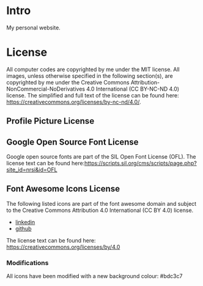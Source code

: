 # Intro
My personal website.

# License
All computer codes are copyrighted by me under the MIT license.
All images, unless otherwise specified in the following section(s), are copyrighted by me under the Creative Commons Attribution-NonCommercial-NoDerivatives 4.0 International (CC BY-NC-ND 4.0) license. The simplified and full text of the license can be found here: https://creativecommons.org/licenses/by-nc-nd/4.0/.

## Profile Picture License

## Google Open Source Font License
Google open source fonts are part of the SIL Open Font License (OFL).
The license text can be found here:https://scripts.sil.org/cms/scripts/page.php?site_id=nrsi&id=OFL

## Font Awesome Icons License
The following listed icons are part of the font awesome domain and subject to the Creative Commons Attribution 4.0 International (CC BY 4.0) license.
* [linkedin](https://fontawesome.com/icons/linkedin?style=brands)
* [github](https://fontawesome.com/icons/github-square?style=brands)

The license text can be found here: https://creativecommons.org/licenses/by/4.0

### Modifications
All icons have been modified with a new background colour: #bdc3c7
